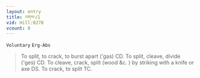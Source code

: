 ```yaml
---
layout: entry
title: འགས་√1
vid: Hill:0278
vcount: 0
---
```

`Voluntary` `Erg-Abs`
> To split, to crack, to burst apart ('gas) CD\.
 To split, cleave, divide ('ges) CD\.
 To cleave, crack, split (wood &c\.
) by striking with a knife or axe DS\.
 To crack, to split TC\.

